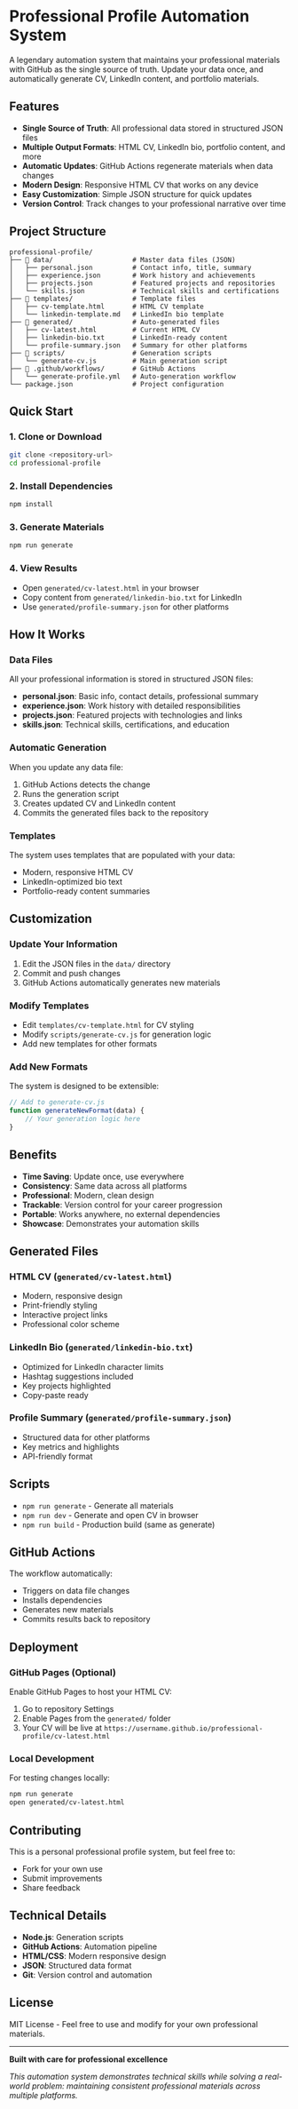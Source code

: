 # Professional Profile Automation System

A legendary automation system that maintains your professional materials with GitHub as the single source of truth. Update your data once, and automatically generate CV, LinkedIn content, and portfolio materials.

## Features

- **Single Source of Truth**: All professional data stored in structured JSON files
- **Multiple Output Formats**: HTML CV, LinkedIn bio, portfolio content, and more
- **Automatic Updates**: GitHub Actions regenerate materials when data changes
- **Modern Design**: Responsive HTML CV that works on any device
- **Easy Customization**: Simple JSON structure for quick updates
- **Version Control**: Track changes to your professional narrative over time

## Project Structure

```
professional-profile/
├── 📁 data/                    # Master data files (JSON)
│   ├── personal.json          # Contact info, title, summary
│   ├── experience.json        # Work history and achievements
│   ├── projects.json          # Featured projects and repositories
│   └── skills.json            # Technical skills and certifications
├── 📁 templates/               # Template files
│   ├── cv-template.html       # HTML CV template
│   └── linkedin-template.md   # LinkedIn bio template
├── 📁 generated/               # Auto-generated files
│   ├── cv-latest.html         # Current HTML CV
│   ├── linkedin-bio.txt       # LinkedIn-ready content
│   └── profile-summary.json   # Summary for other platforms
├── 📁 scripts/                 # Generation scripts
│   └── generate-cv.js         # Main generation script
├── 📁 .github/workflows/       # GitHub Actions
│   └── generate-profile.yml   # Auto-generation workflow
└── package.json               # Project configuration
```

## Quick Start

### 1. Clone or Download
```bash
git clone <repository-url>
cd professional-profile
```

### 2. Install Dependencies
```bash
npm install
```

### 3. Generate Materials
```bash
npm run generate
```

### 4. View Results
- Open `generated/cv-latest.html` in your browser
- Copy content from `generated/linkedin-bio.txt` for LinkedIn
- Use `generated/profile-summary.json` for other platforms

## How It Works

### Data Files
All your professional information is stored in structured JSON files:

- **personal.json**: Basic info, contact details, professional summary
- **experience.json**: Work history with detailed responsibilities
- **projects.json**: Featured projects with technologies and links
- **skills.json**: Technical skills, certifications, and education

### Automatic Generation
When you update any data file:
1. GitHub Actions detects the change
2. Runs the generation script
3. Creates updated CV and LinkedIn content
4. Commits the generated files back to the repository

### Templates
The system uses templates that are populated with your data:
- Modern, responsive HTML CV
- LinkedIn-optimized bio text
- Portfolio-ready content summaries

## Customization

### Update Your Information
1. Edit the JSON files in the `data/` directory
2. Commit and push changes
3. GitHub Actions automatically generates new materials

### Modify Templates
- Edit `templates/cv-template.html` for CV styling
- Modify `scripts/generate-cv.js` for generation logic
- Add new templates for other formats

### Add New Formats
The system is designed to be extensible:
```javascript
// Add to generate-cv.js
function generateNewFormat(data) {
    // Your generation logic here
}
```

## Benefits

- **Time Saving**: Update once, use everywhere
- **Consistency**: Same data across all platforms
- **Professional**: Modern, clean design
- **Trackable**: Version control for your career progression
- **Portable**: Works anywhere, no external dependencies
- **Showcase**: Demonstrates your automation skills

## Generated Files

### HTML CV (`generated/cv-latest.html`)
- Modern, responsive design
- Print-friendly styling
- Interactive project links
- Professional color scheme

### LinkedIn Bio (`generated/linkedin-bio.txt`)
- Optimized for LinkedIn character limits
- Hashtag suggestions included
- Key projects highlighted
- Copy-paste ready

### Profile Summary (`generated/profile-summary.json`)
- Structured data for other platforms
- Key metrics and highlights
- API-friendly format

## Scripts

- `npm run generate` - Generate all materials
- `npm run dev` - Generate and open CV in browser
- `npm run build` - Production build (same as generate)

## GitHub Actions

The workflow automatically:
- Triggers on data file changes
- Installs dependencies
- Generates new materials
- Commits results back to repository

## Deployment

### GitHub Pages (Optional)
Enable GitHub Pages to host your HTML CV:
1. Go to repository Settings
2. Enable Pages from the `generated/` folder
3. Your CV will be live at `https://username.github.io/professional-profile/cv-latest.html`

### Local Development
For testing changes locally:
```bash
npm run generate
open generated/cv-latest.html
```

## Contributing

This is a personal professional profile system, but feel free to:
- Fork for your own use
- Submit improvements
- Share feedback

## Technical Details

- **Node.js**: Generation scripts
- **GitHub Actions**: Automation pipeline
- **HTML/CSS**: Modern responsive design
- **JSON**: Structured data format
- **Git**: Version control and automation

## License

MIT License - Feel free to use and modify for your own professional materials.

---

**Built with care for professional excellence**

*This automation system demonstrates technical skills while solving a real-world problem: maintaining consistent professional materials across multiple platforms.*